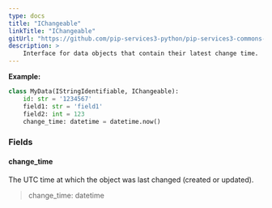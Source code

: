 ```yaml
---
type: docs
title: "IChangeable"
linkTitle: "IChangeable"
gitUrl: "https://github.com/pip-services3-python/pip-services3-commons-python"
description: > 
    Interface for data objects that contain their latest change time.
---
```


**Example:**
```python
class MyData(IStringIdentifiable, IChangeable):
    id: str = '1234567'
    field1: str = 'field1'
    field2: int = 123
    change_time: datetime = datetime.now()

```

### Fields

<span class="hide-title-link">

#### change_time
The UTC time at which the object was last changed (created or updated).
> change_time: datetime

</span>
